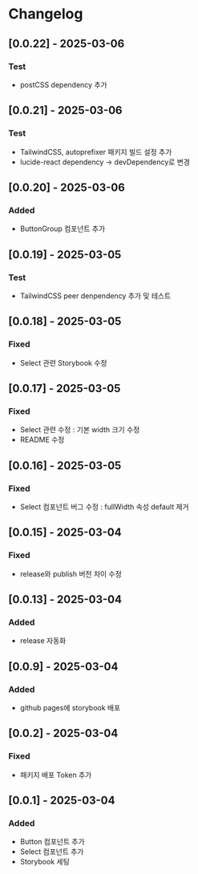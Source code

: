 # Changelog

## [0.0.22] - 2025-03-06
### Test
- postCSS dependency 추가

## [0.0.21] - 2025-03-06
### Test
- TailwindCSS, autoprefixer 패키지 빌드 설정 추가
- lucide-react dependency -> devDependency로 변경

## [0.0.20] - 2025-03-06
### Added
- ButtonGroup 컴포넌트 추가

## [0.0.19] - 2025-03-05
### Test
- TailwindCSS peer denpendency 추가 및 테스트

## [0.0.18] - 2025-03-05
### Fixed
- Select 관련 Storybook 수정

## [0.0.17] - 2025-03-05
### Fixed
- Select 관련 수정 : 기본 width 크기 수정
- README 수정

## [0.0.16] - 2025-03-05
### Fixed
- Select 컴포넌트 버그 수정 : fullWidth 속성 default 제거

## [0.0.15] - 2025-03-04
### Fixed
- release와 publish 버전 차이 수정

## [0.0.13] - 2025-03-04
### Added
- release 자동화

## [0.0.9] - 2025-03-04
### Added
- github pages에 storybook 배포

## [0.0.2] - 2025-03-04
### Fixed
- 패키지 배포 Token 추가

## [0.0.1] - 2025-03-04
### Added
- Button 컴포넌트 추가
- Select 컴포넌트 추가
- Storybook 세팅

